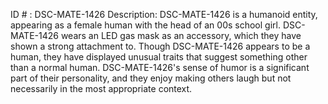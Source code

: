 ID # : DSC-MATE-1426
Description: DSC-MATE-1426 is a humanoid entity, appearing as a female human with the head of an 00s school girl. DSC-MATE-1426 wears an LED gas mask as an accessory, which they have shown a strong attachment to. Though DSC-MATE-1426 appears to be a human, they have displayed unusual traits that suggest something other than a normal human. DSC-MATE-1426's sense of humor is a significant part of their personality, and they enjoy making others laugh but not necessarily in the most appropriate context.